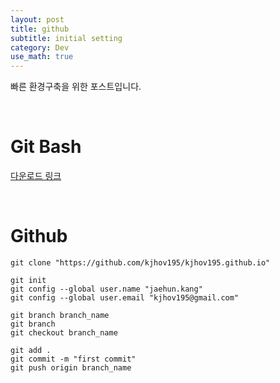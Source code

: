 ```yaml
---
layout: post
title: github
subtitle: initial setting
category: Dev
use_math: true
---
```


빠른 환경구축을 위한 포스트입니다.

<br>

# Git Bash

[다운로드 링크](https://gitforwindows.org/)

<br>

# Github

```
git clone "https://github.com/kjhov195/kjhov195.github.io"

git init
git config --global user.name "jaehun.kang"
git config --global user.email "kjhov195@gmail.com"

git branch branch_name
git branch
git checkout branch_name

git add .
git commit -m "first commit"
git push origin branch_name
```

<br>
<br>